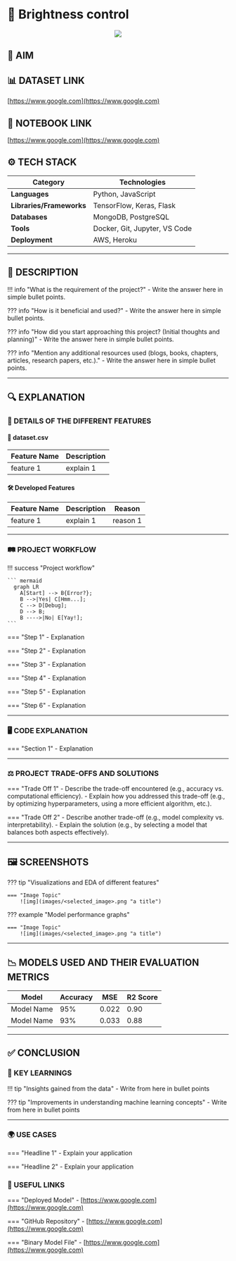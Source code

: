 # 📜 Brightness control  <!-- Write the title of your project here. Keep it precise and clear. -->

<!-- Attach a poster related to your project. It should send a clear message in mind. -->
<div align="center">
    <img src="https://user-images.githubusercontent.com/59369441/116009572-1542a280-a638-11eb-9d94-2a2d38b856a5.PNG" />
</div>

## 🎯 AIM 
<!-- Describe the main goal or objective of the project. For example: "To classify images of cats and dogs using CNN." -->


## 📊 DATASET LINK 
<!-- Attach the link of the Dataset. If no, Mention "NOT USED" -->
[https://www.google.com](https://www.google.com)


## 📓 NOTEBOOK LINK 
<!-- Provide the link to the notebook where you solved the project. It must be only Kaggle public notebook link. -->
[https://www.google.com](https://www.google.com)


## ⚙️ TECH STACK

| **Category**             | **Technologies**                            |
|--------------------------|---------------------------------------------|
| **Languages**            | Python, JavaScript                          |
| **Libraries/Frameworks** | TensorFlow, Keras, Flask                    |
| **Databases**            | MongoDB, PostgreSQL                         |
| **Tools**                | Docker, Git, Jupyter, VS Code               |
| **Deployment**           | AWS, Heroku                                 |


--- 

## 📝 DESCRIPTION 
<!-- Properly describe the project. Provide the answer of all the questions,
what is the requirement of the project?, 
why is it necessary?, 
how is it beneficial and used?, 
how did you start approaching this project?, 
Any additional resources used like blogs reading, books reading (mention the name of book along with the pages you have read)?
etc. -->
<!-- Properly describe the project and answer the following questions: -->

<!-- Provide a comprehensive overview of the project -->

<!-- Why did you need to create this project? -->
!!! info "What is the requirement of the project?"
    - Write the answer here in simple bullet points. 

<!-- How will this project benefit others or solve problems? -->
??? info "How is it beneficial and used?"
    - Write the answer here in simple bullet points. 

<!-- What were your initial thoughts and strategies for this project? -->
??? info "How did you start approaching this project? (Initial thoughts and planning)"
    - Write the answer here in simple bullet points. 

<!-- Mention any additional resources, such as blogs, books, articles, or research papers, that you used. -->
??? info "Mention any additional resources used (blogs, books, chapters, articles, research papers, etc.)."
    - Write the answer here in simple bullet points. 


--- 

## 🔍 EXPLANATION 

### 🧩 DETAILS OF THE DIFFERENT FEATURES 
<!-- Elaborate the features as mentioned in the issues, performing any googling to learn about the features -->
<!-- Describe the key features of the project, explaining each one in detail. -->
<!-- Use h4 heading to highlight the name of the dataset with its extension. Example, #### houses.csv -->

#### 📂 dataset.csv 

| Feature Name | Description |
|--------------|-------------|
| feature 1    | explain 1   |


<!-- Display those features which are developed to build the model -->
#### 🛠 Developed Features 

| Feature Name | Description | Reason   |
|--------------|-------------|----------|
| feature 1    | explain 1   | reason 1 |


--- 

### 🛤 PROJECT WORKFLOW 
<!-- Draft a visualization graph of your project workflow using mermaid -->

!!! success "Project workflow"

    ``` mermaid
      graph LR
        A[Start] --> B{Error?};
        B -->|Yes| C[Hmm...];
        C --> D[Debug];
        D --> B;
        B ---->|No| E[Yay!];
    ```

<!-- Clearly define the step-by-step workflow followed in the project. You can add or remove points as necessary. -->
=== "Step 1"
    - Explanation


=== "Step 2"
    - Explanation

=== "Step 3"
    - Explanation

=== "Step 4"
    - Explanation

=== "Step 5"
    - Explanation

=== "Step 6"
    - Explanation

--- 

### 🖥 CODE EXPLANATION 
<!-- Provide an explanation for your essential code, highlighting key sections and their functionalities. -->
<!-- This will help beginners understand the core components and how they contribute to the overall project. -->

=== "Section 1"
    - Explanation

--- 

### ⚖️ PROJECT TRADE-OFFS AND SOLUTIONS 
<!-- Explain the trade-offs encountered during the project and the solutions you implemented. -->

=== "Trade Off 1"
    - Describe the trade-off encountered (e.g., accuracy vs. computational efficiency).
      - Explain how you addressed this trade-off (e.g., by optimizing hyperparameters, using a more efficient algorithm, etc.).

=== "Trade Off 2"
    - Describe another trade-off (e.g., model complexity vs. interpretability).
      - Explain the solution (e.g., by selecting a model that balances both aspects effectively).

--- 

## 🖼 SCREENSHOTS 
<!-- Include screenshots, graphs, and visualizations to illustrate your findings and workflow. -->

??? tip "Visualizations and EDA of different features"

    === "Image Topic"
        ![img](images/<selected_image>.png "a title")

??? example "Model performance graphs"

    === "Image Topic"
        ![img](images/<selected_image>.png "a title")

--- 

## 📉 MODELS USED AND THEIR EVALUATION METRICS 
<!-- Summarize the models used and their evaluation metrics in a table. -->

|    Model   | Accuracy |  MSE  | R2 Score |
|------------|----------|-------|----------|
| Model Name |    95%   | 0.022 |   0.90   |
| Model Name |    93%   | 0.033 |   0.88   |

--- 

## ✅ CONCLUSION 

### 🔑 KEY LEARNINGS 
<!-- Summarize what you learned from this project in terms of data, techniques, and skills. -->

!!! tip "Insights gained from the data"
    - Write from here in bullet points

??? tip "Improvements in understanding machine learning concepts"
    - Write from here in bullet points

--- 

### 🌍 USE CASES
<!-- Mention at least two real-world applications of this project. -->

=== "Headline 1"
    - Explain your application

=== "Headline 2"
    - Explain your application

### 🔗 USEFUL LINKS 
<!-- Mention all the links, if present, otherwise remove this part. (Optional) -->

=== "Deployed Model"
    - [https://www.google.com](https://www.google.com)
    <!-- Link of streamlit, heroku, etc. -->

=== "GitHub Repository"
    - [https://www.google.com](https://www.google.com)
    <!-- Attach the link of your project github repo. -->

=== "Binary Model File"
    - [https://www.google.com](https://www.google.com)
    <!-- Attach the link of your pickle/joblib/hdf5 or any other model binary file link to download. -->

<!-- AFTER COMPLETEING THE DOCUMENTATION, UPDATE THE `index.md` file of the domian of which your project is a part of.  -->
